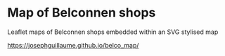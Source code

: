 # Map of Belconnen shops

Leaflet maps of Belconnen shops embedded within an SVG stylised map

https://josephguillaume.github.io/belco_map/
